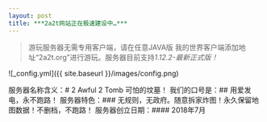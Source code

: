 ```yaml
---
layout: post
title: ***2a2t网站正在极速建设中…***
---
```


> 游玩服务器无需专用客户端，请在任意JAVA版 我的世界客户端添加地址“2a2t.org”进行游玩。服务器目前支持*1.12.2-最新正式版！*

![_config.yml]({{ site.baseurl }}/images/config.png)

服务器名称含义：# 2 Awful 2 Tomb 可怕的坟墓！
我们的口号是：## 用爱发电，永不跑路！
服务器特色：### 无规则，无政府。随意拆家炸图！永久保留地图数据！不删档，不跑路！
服务器创立日期：#### 2018年7月
